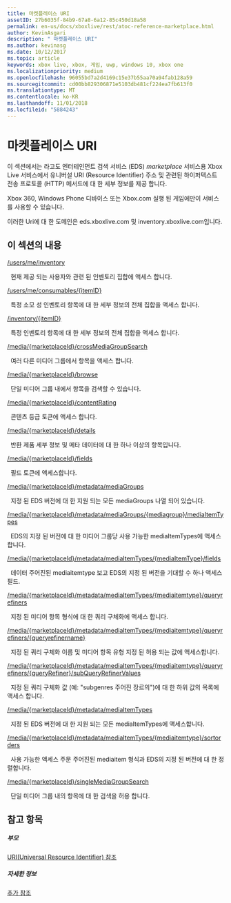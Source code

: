 ```yaml
---
title: 마켓플레이스 URI
assetID: 27b6035f-84b9-67a8-6a12-85c450d18a58
permalink: en-us/docs/xboxlive/rest/atoc-reference-marketplace.html
author: KevinAsgari
description: " 마켓플레이스 URI"
ms.author: kevinasg
ms.date: 10/12/2017
ms.topic: article
keywords: xbox live, xbox, 게임, uwp, windows 10, xbox one
ms.localizationpriority: medium
ms.openlocfilehash: 96055bd7a2d4169c15e37b55aa70a94fab128a59
ms.sourcegitcommit: cd00bb829306871e5103db481cf224ea7fb613f0
ms.translationtype: MT
ms.contentlocale: ko-KR
ms.lasthandoff: 11/01/2018
ms.locfileid: "5884243"
---
```

# <a name="marketplace-uris"></a>마켓플레이스 URI

이 섹션에서는 라고도 엔터테인먼트 검색 서비스 (EDS) *marketplace* 서비스용 Xbox Live 서비스에서 유니버설 URI (Resource Identifier) 주소 및 관련된 하이퍼텍스트 전송 프로토콜 (HTTP) 메서드에 대 한 세부 정보를 제공 합니다.

Xbox 360, Windows Phone 디바이스 또는 Xbox.com 실행 된 게임에만이 서비스를 사용할 수 있습니다.

이러한 Uri에 대 한 도메인은 eds.xboxlive.com 및 inventory.xboxlive.com입니다.

<a id="ID4EPB"></a>

 
## <a name="in-this-section"></a>이 섹션의 내용

[/users/me/inventory](uri-inventory.md)

&nbsp;&nbsp;현재 제공 되는 사용자와 관련 된 인벤토리 집합에 액세스 합니다.

[/users/me/consumables/{itemID}](uri-inventoryconsumablesitemurl.md)

&nbsp;&nbsp;특정 소모 성 인벤토리 항목에 대 한 세부 정보의 전체 집합을 액세스 합니다.

[/inventory/{itemID}](uri-inventoryitemurl.md)

&nbsp;&nbsp;특정 인벤토리 항목에 대 한 세부 정보의 전체 집합을 액세스 합니다.

[/media/{marketplaceId}/crossMediaGroupSearch](uri-localecrossmediagroupsearch.md)

&nbsp;&nbsp;여러 다른 미디어 그룹에서 항목을 액세스 합니다.

[/media/{marketplaceId}/browse](uri-medialocalebrowse.md)

&nbsp;&nbsp;단일 미디어 그룹 내에서 항목을 검색할 수 있습니다.

[/media/{marketplaceId}/contentRating](uri-medialocalecontentrating.md)

&nbsp;&nbsp;콘텐츠 등급 토큰에 액세스 합니다.

[/media/{marketplaceId}/details](uri-medialocaledetails.md)

&nbsp;&nbsp;반환 제품 세부 정보 및 메타 데이터에 대 한 하나 이상의 항목입니다.

[/media/{marketplaceId}/fields](uri-medialocalefields.md)

&nbsp;&nbsp;필드 토큰에 액세스합니다.

[/media/{marketplaceId}/metadata/mediaGroups](uri-medialocalemetadatamediagroups.md)

&nbsp;&nbsp;지정 된 EDS 버전에 대 한 지원 되는 모든 mediaGroups 나열 되어 있습니다.

[/media/{marketplaceId}/metadata/mediaGroups/{mediagroup}/mediaItemTypes](uri-medialocalemetadatamediagroupsmediaitemtypes.md)

&nbsp;&nbsp;EDS의 지정 된 버전에 대 한 미디어 그룹당 사용 가능한 mediaItemTypes에 액세스합니다.

[/media/{marketplaceId}/metadata/mediaItemTypes/{mediaItemType}/fields](uri-medialocalemetadatamediaitemtypefields.md)

&nbsp;&nbsp;데이터 주어진된 mediaitemtype 보고 EDS의 지정 된 버전을 기대할 수 하나 액세스 필드.

[/media/{marketplaceId}/metadata/mediaItemTypes/{mediaitemtype}/queryrefiners](uri-medialocalemetadatamediaitemtypequeryrefiners.md)

&nbsp;&nbsp;지정 된 미디어 항목 형식에 대 한 쿼리 구체화에 액세스 합니다.

[/media/{marketplaceId}/metadata/mediaItemTypes/{mediaitemtype}/queryrefiners/{queryrefinername}](uri-medialocalemetadatamediaitemtypequeryrefinersqueryrefinername.md)

&nbsp;&nbsp;지정 된 쿼리 구체화 이름 및 미디어 항목 유형 지정 된 허용 되는 값에 액세스합니다.

[/media/{marketplaceId}/metadata/mediaItemTypes/{mediaitemtype}/queryrefiners/{queryRefiner}/subQueryRefinerValues](uri-medialocalemediaitemtypequeryrefinersubqueryrefinervalues.md)

&nbsp;&nbsp;지정 된 쿼리 구체화 값 (예: "subgenres 주어진 장르의")에 대 한 하위 값의 목록에 액세스 합니다.

[/media/{marketplaceId}/metadata/mediaItemTypes](uri-medialocalemetadatamediaitemtypes.md)

&nbsp;&nbsp;지정 된 EDS 버전에 대 한 지원 되는 모든 mediaItemTypes에 액세스합니다.

[/media/{marketplaceId}/metadata/mediaItemTypes/{mediaitemtype}/sortorders](uri-medialocalemetadatamediaitemtypesortorders.md)

&nbsp;&nbsp;사용 가능한 액세스 주문 주어진된 mediaitem 형식과 EDS의 지정 된 버전에 대 한 정렬합니다.

[/media/{marketplaceId}/singleMediaGroupSearch](uri-medialocalesinglemediagroupsearch.md)

&nbsp;&nbsp;단일 미디어 그룹 내의 항목에 대 한 검색을 허용 합니다.

<a id="ID4EFD"></a>


## <a name="see-also"></a>참고 항목

<a id="ID4EHD"></a>


##### <a name="parent"></a>부모

[URI(Universal Resource Identifier) 참조](../atoc-xboxlivews-reference-uris.md)


<a id="ID4ERD"></a>


##### <a name="further-information"></a>자세한 정보

[추가 참조](../../additional/atoc-xboxlivews-reference-additional.md)
